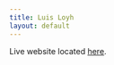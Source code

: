 ```yaml
---
title: Luis Loyh
layout: default
---
```


Live website located [here](http://homework9app.azurewebsites.net).